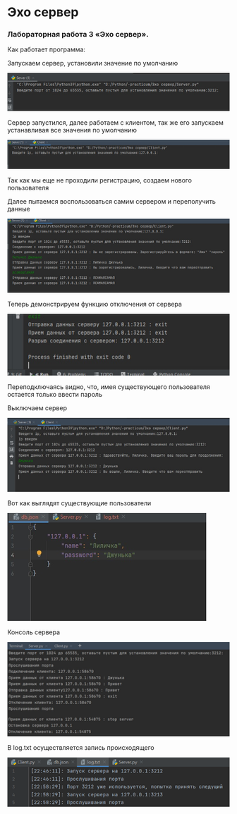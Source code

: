 # Эхо сервер
### Лабораторная работа 3 «Эхо сервер».

Как работает программа:

Запускаем сервер, установили значение по умолчанию

![screenshot](images/3-1.jpg)

Сервер запустился, далее работаем с клиентом, так же его запускаем устанавливая все значения по умолчанию 

![screenshot](images/3-2.jpg) 

Так как мы еще не проходили регистрацию, создаем нового пользователя

Далее пытаемся воспользоваться самим сервером и переполучить данные

![screenshot](images/3-3.jpg)

Теперь демонстрируем функцию отключения от сервера

![screenshot](images/3-4.jpg) 

Переподключаясь видно, что, имея существующего пользователя остается только ввести пароль

Выключаем сервер

![screenshot](images/3-5.jpg)

Вот как выглядят существующие пользователи    

![screenshot](images/3-6.jpg)

Консоль сервера

![screenshot](images/3-7.jpg)

В log.txt осуществляется запись происходящего

![screenshot](images/3-8.png)
